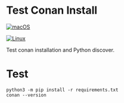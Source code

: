 # Test Conan Install

[![macOS](https://github.com/paulocoutinhox/python-test-conan/actions/workflows/macos.yml/badge.svg)](https://github.com/paulocoutinhox/python-test-conan/actions/workflows/macos.yml)

[![Linux](https://github.com/paulocoutinhox/python-test-conan/actions/workflows/linux.yml/badge.svg)](https://github.com/paulocoutinhox/python-test-conan/actions/workflows/linux.yml)

Test conan installation and Python discover.

# Test

```
python3 -m pip install -r requirements.txt
conan --version
```
